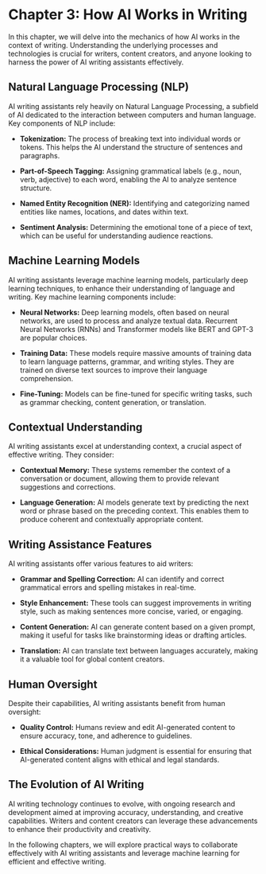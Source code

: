 Chapter 3: How AI Works in Writing
==================================

In this chapter, we will delve into the mechanics of how AI works in the context of writing. Understanding the underlying processes and technologies is crucial for writers, content creators, and anyone looking to harness the power of AI writing assistants effectively.

Natural Language Processing (NLP)
---------------------------------

AI writing assistants rely heavily on Natural Language Processing, a subfield of AI dedicated to the interaction between computers and human language. Key components of NLP include:

* **Tokenization:** The process of breaking text into individual words or tokens. This helps the AI understand the structure of sentences and paragraphs.

* **Part-of-Speech Tagging:** Assigning grammatical labels (e.g., noun, verb, adjective) to each word, enabling the AI to analyze sentence structure.

* **Named Entity Recognition (NER):** Identifying and categorizing named entities like names, locations, and dates within text.

* **Sentiment Analysis:** Determining the emotional tone of a piece of text, which can be useful for understanding audience reactions.

Machine Learning Models
-----------------------

AI writing assistants leverage machine learning models, particularly deep learning techniques, to enhance their understanding of language and writing. Key machine learning components include:

* **Neural Networks:** Deep learning models, often based on neural networks, are used to process and analyze textual data. Recurrent Neural Networks (RNNs) and Transformer models like BERT and GPT-3 are popular choices.

* **Training Data:** These models require massive amounts of training data to learn language patterns, grammar, and writing styles. They are trained on diverse text sources to improve their language comprehension.

* **Fine-Tuning:** Models can be fine-tuned for specific writing tasks, such as grammar checking, content generation, or translation.

Contextual Understanding
------------------------

AI writing assistants excel at understanding context, a crucial aspect of effective writing. They consider:

* **Contextual Memory:** These systems remember the context of a conversation or document, allowing them to provide relevant suggestions and corrections.

* **Language Generation:** AI models generate text by predicting the next word or phrase based on the preceding context. This enables them to produce coherent and contextually appropriate content.

Writing Assistance Features
---------------------------

AI writing assistants offer various features to aid writers:

* **Grammar and Spelling Correction:** AI can identify and correct grammatical errors and spelling mistakes in real-time.

* **Style Enhancement:** These tools can suggest improvements in writing style, such as making sentences more concise, varied, or engaging.

* **Content Generation:** AI can generate content based on a given prompt, making it useful for tasks like brainstorming ideas or drafting articles.

* **Translation:** AI can translate text between languages accurately, making it a valuable tool for global content creators.

Human Oversight
---------------

Despite their capabilities, AI writing assistants benefit from human oversight:

* **Quality Control:** Humans review and edit AI-generated content to ensure accuracy, tone, and adherence to guidelines.

* **Ethical Considerations:** Human judgment is essential for ensuring that AI-generated content aligns with ethical and legal standards.

The Evolution of AI Writing
---------------------------

AI writing technology continues to evolve, with ongoing research and development aimed at improving accuracy, understanding, and creative capabilities. Writers and content creators can leverage these advancements to enhance their productivity and creativity.

In the following chapters, we will explore practical ways to collaborate effectively with AI writing assistants and leverage machine learning for efficient and effective writing.
